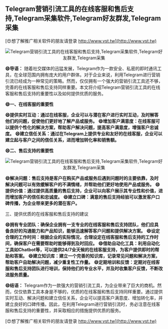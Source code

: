 ## **Telegram营销引流工具的在线客服和售后支持,Telegram采集软件,Telegram好友群发,Telegram采集**

[😍想了解推广相关软件的朋友请登录 http://www.vst.tw](http://www.vst.tw)

 <center><img src="https://vst.tw/MP4/tuiguang/png/3.png" alt="Telegram营销引流工具的在线客服和售后支持,Telegram采集软件,Telegram好友群发,Telegram采集"></center>

**😄导语：**
随着社交媒体的迅猛发展，Telegram作为一款安全、私密的即时通讯工具，在全球范围内拥有庞大的用户群体。对于企业来说，利用Telegram进行营销引流已经成为一种常见的策略。然而，仅仅拥有一个强大的营销引流工具还不够，完善的在线客服和售后支持同样重要。本文将介绍Telegram营销引流工具的在线客服和售后支持的重要性以及如何提供优质的服务。

**😄一、在线客服的重要性**

**😄提供实时互动：通过在线客服，企业可以与潜在客户进行实时互动，及时解答他们的问题，促使他们更好地了解产品或服务。**
**😄增加客户满意度：在线客服可以提供个性化的解决方案，帮助客户解决问题，提高客户满意度，增强客户忠诚度。**
**😄建立信任关系：通过在Telegram上提供专业和友好的在线客服，企业可以建立起与客户之间的信任关系，进而增加转化率和销售额。**

**😄二、售后支持的重要性**

 <center><img src="https://vst.tw/MP4/tuiguang/png/6.png" alt="Telegram营销引流工具的在线客服和售后支持,Telegram采集软件,Telegram好友群发,Telegram采集"></center>

**😄解决问题：售后支持是客户在购买产品或服务后遇到问题时的主要依靠，及时解决问题可以有效缓解客户的不满情绪，并帮助他们更好地使用产品或服务。**
**😄提供价值：通过提供高质量的售后支持，企业可以向客户展示其专业性和价值，进而增加客户的信任和忠诚度。**
**😄建立口碑：满意的售后支持经验可以激发客户口碑传播，为企业带来更多的潜在客户。**

三、提供优质的在线客服和售后支持的建议

**😄拥有专业团队：确保企业拥有一支专业的在线客服和售后支持团队，他们应具备良好的沟通能力和产品知识，能够迅速解答客户问题和提供解决方案。**
**😄设定合理的工作时间：根据企业的实际情况，合理设定在线客服和售后支持的工作时间，确保客户在需要帮助时能够得到及时回应。**
**😄借助自动化工具：利用自动化工具如Chatbot等，可以提供24/7全天候的在线客服支持，为客户提供即时的帮助和答案。**
**😄建立知识库：建立一个完善的知识库，记录常见问题和解决方案，帮助客户自助解决问题，减少重复性工作量。**
**😄定期培训和反馈：定期对在线客服和售后支持团队进行培训，保持他们的专业水平，并及时收集客户反馈，不断改进服务质量。**

**😄结语：**
Telegram作为一款强大的营销引流工具，为企业带来了巨大的商机。然而，仅仅依靠工具本身是不够的，优质的在线客服和售后支持同样重要。通过提供实时互动、解决问题和建立信任关系，企业可以提高客户满意度、增加转化率，并建立良好的口碑传播。因此，在利用Telegram进行营销引流时，务必注意在线客服和售后支持的重要性，并采取相应的措施提供优质的服务。

[😍想了解推广相关软件的朋友请登录 http://www.vst.tw](http://www.vst.tw)



